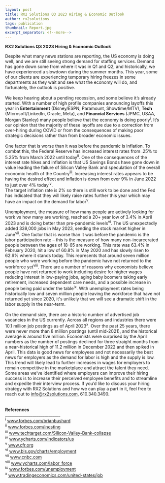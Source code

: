 ```yaml
---
layout: post
title: RX2 Solutions Q3 2023 Hiring & Economic Outlook
author: rx2solutions
tags: publication
thumbnail: Report.jpg
excerpt_separator: <!--more-->
---
```

**RX2 Solutions Q3 2023 Hiring & Economic Outlook**

Despite what many news stations are reporting, the US economy is doing well, and we are still seeing strong demand 
for staffing services.  Demand has gone down some from where it was in Q1 and Q2, and historically, we have 
experienced a slowdown during the summer months.  <!--more--> This year, some of our clients are experiencing temporary 
hiring freezes in some departments as they wait and see what the economy will do, and fortunately, the 
outlook is positive. <BR>
<br>
We keep hearing about a pending recession, and some believe it’s already started.  With a number of high profile 
companies announcing layoffs this year in **Entertainment** (Disney/ESPN, Paramount, Showtime/MTV), 
**Tech** (Microsoft/LinkedIn, Oracle, Meta), and **Financial Services** (JPMC, USAA, Morgan Stanley) many people believe 
that the economy is doing poorly<sup>i</sup>.  It’s our opinion that the majority of these layoffs are due to a correction 
from over-hiring during COVID or from the consequences of making poor strategic decisions rather than from broader 
economic issues.  <BR>
<br>
One factor that is worse than it was before the pandemic is inflation.  To combat this, the Federal Reserve has 
increased interest rates from .25% to 5.25% from March 2022 until today<sup>ii</sup>.  One of the consequences of the 
interest rate hikes and inflation is that US Savings Bonds have gone down in value leading the failure of 
Silicon Valley Bank and speculation of the overall economic health of the Country<sup>iii</sup>.  Increasing interest rates 
appears to be having the desired effect and inflation is down from over 9% in June 2022 to just over 4% today<sup>iv</sup>.  
The target inflation rate is 2% so there is still work to be done and the Fed has indicated that they will likely 
raise rates further this year which may have an impact on the demand for labor<sup>v</sup>. <br>
<br>
Unemployment, the measure of how many people are actively looking for work vs how many are working, reached a 20+ 
year low of 3.4% in April 2023 and is doing better than pre-pandemic levels<sup>vi</sup>.  The US unexpectedly added 339,000 
jobs in May 2023, sending the stock market higher in June<sup>vii</sup>.  One factor that is worse than it was before the pandemic 
is the labor participation rate – this is the measure of how many non-incarcerated people between the ages of 
18-65 are working.  This rate was 63.4% in February 2020, hit a low of 60.8% in May 2020 and has slowly risen to 
62.6% where it stands today.  This represents that around seven million people who were working before the pandemic 
have not returned to the workforce yet<sup>viii</sup>.  There are a number of reasons why economists believe people have not 
returned to work including desire for higher wages reducing interest in low-paying jobs, aging baby boomers taking 
early retirement, increased dependent care needs, and a possible increase in people being paid under the table<sup>ix</sup>. With unemployment rates being historically low and seven million people leaving the workforce that have not returned yet since 2020, it's unlikely that we will see a dramatic shift in the labor supply in the near-term.  <br>
<br>
On the demand side, there are a historic number of advertised job vacancies in the US currently. Across all regions 
and industries there were 10.1 million job postings as of April 2023<sup>x</sup>.  Over the past 25 years, there were never more 
than 8 million postings (until mid-2021), and the historical average is around five million.  Economists were 
surprised by the April numbers as the number of postings declined for three straight months from a near-historical 
high of 11.2 million in December 2022 and then spiked in April.  This data is good news for employees and not 
necessarily the best news for employers as the demand for labor is high and the supply is low.  This trend will 
likely lead to further increases in wages for employers to remain competitive in the marketplace and attract the 
talent they need.  Some areas we’ve identified where employers can improve their hiring success is to increase 
their perceived employee benefits and to streamline and expedite their interview process.  If you’d like to 
discuss your hiring strategy with RX2 Solutions and how we can play a part in it, feel free to reach 
out to [info@rx2solutions.com](mailto:info@rx2solutions.com), 610.340.3490. <br>
<br>
<be>
<br>
<b>References</b>
<br>
____________________________ <br>
<sup>i</sup> <a href="https://www.forbes.com/sites/brianbushard/2023/06/26/2023-layoff-tracker-goldman-sachs-reportedly-cutting-managing-directors/?sh=10059a376b90">www.forbes.com/brianbushard</a>
<br>
<sup>ii</sup> <a href="https://www.forbes.com/advisor/investing/fed-funds-rate-history">www.forbes.com/inesting</a>
<br>
<sup>iii</sup> <a href="https://www.techtarget.com/whatis/feature/Silicon-Valley-Bank-collapse-explained-What-you-need-to-know#:~:text=The%20collapse%20happened%20for%20multiple,SVB's%20depositors%20were%20startup%20companies">www.techtarget.com/Silicon-Valley-Bank-collapse</a>
<br>
<sup>iv</sup> <a href="https://ycharts.com/indicators/us_inflation_rate">www.ycharts.com/indicators/us</a>
<br>
<sup>v</sup> <a href="https://www.cfr.org/blog/history-and-future-federal-reserves-2-percent-target-rate-inflation-0#:~:text=The%202%20percent%20target%20was,of%20then%2D%20Chair%20Ben%20Bernanke.&text=Despite%20coming%20about%20somewhat%20accidentally,is%20a%20reasonable%20inflation%20target">www.cfr.org</a>
<br>
<sup>vi</sup> <a href="https://www.bls.gov/charts/employment-situation/civilian-unemployment-rate.htm">www.bls.gov/charts/employment</a>
<br>
<sup>vii</sup> <a href="https://www.cnbc.com/2023/06/02/jobs-report-may-2023-.html">www.cnbc.com</a>
<br>
<sup>viii</sup> <a href="https://ycharts.com/indicators/labor_force_participation_rate#:~:text=Basic%20Info,long%20term%20average%20of%2062.84%25">www.ycharts.com/labor_force</a>
<br>
<sup>ix</sup> <a href="https://www.forbes.com/sites/qai/2023/01/25/unemployment-is-low-but-so-is-the-labor-force-participation-rate---whats-going-on-in-the-us-labor-market/?sh=10f98c3e244e">www.forbes.com/unemployment</a>
<br>
<sup>x</sup> <a href="https://tradingeconomics.com/united-states/job-offers#:~:text=Openings%20Unexpectedly%20Rise-,The%20number%20of%20job%20vacancies%20in%20the%20United%20States%20unexpectedly,market%20expectations%20of%209.375%20million">www.tradingeconomics.com/united-states/job</a>
